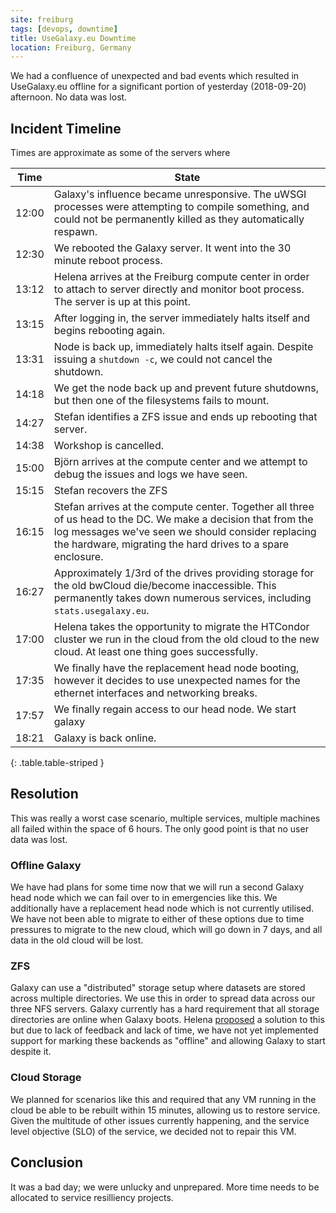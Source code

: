 ```yaml
---
site: freiburg
tags: [devops, downtime]
title: UseGalaxy.eu Downtime
location: Freiburg, Germany
---
```


We had a confluence of unexpected and bad events which resulted in UseGalaxy.eu
offline for a significant portion of yesterday (2018-09-20) afternoon. No data
was lost.

## Incident Timeline

Times are approximate as some of the servers where

Time  | State
----- | ---
12:00 | Galaxy's influence became unresponsive. The uWSGI processes were attempting to compile something, and could not be permanently killed as they automatically respawn.
12:30 | We rebooted the Galaxy server. It went into the 30 minute reboot process.
13:12 | Helena arrives at the Freiburg compute center in order to attach to server directly and monitor boot process. The server is up at this point.
13:15 | After logging in, the server immediately halts itself and begins rebooting again.
13:31 | Node is back up, immediately halts itself again. Despite issuing a `shutdown -c`, we could not cancel the shutdown.
14:18 | We get the node back up and prevent future shutdowns, but then one of the filesystems fails to mount.
14:27 | Stefan identifies a ZFS issue and ends up rebooting that server.
14:38 | Workshop is cancelled.
15:00 | Björn arrives at the compute center and we attempt to debug the issues and logs we have seen.
15:15 | Stefan recovers the ZFS
16:15 | Stefan arrives at the compute center. Together all three of us head to the DC. We make a decision that from the log messages we've seen we should consider replacing the hardware, migrating the hard drives to a spare enclosure.
16:27 | Approximately 1/3rd of the drives providing storage for the old bwCloud die/become inaccessible. This permanently takes down numerous services, including `stats.usegalaxy.eu`.
17:00 | Helena takes the opportunity to migrate the HTCondor cluster we run in the cloud from the old cloud to the new cloud. At least one thing goes successfully.
17:35 | We finally have the replacement head node booting, however it decides to use unexpected names for the ethernet interfaces and networking breaks.
17:57 | We finally regain access to our head node. We start galaxy
18:21 | Galaxy is back online.
{: .table.table-striped }

## Resolution

This was really a worst case scenario, multiple services, multiple machines all failed within the space of 6 hours. The only good point is that no user data was lost.


### Offline Galaxy

We have had plans for some time now that we will run a second Galaxy head node
which we can fail over to in emergencies like this. We additionally have a
replacement head node which is not currently utilised. We have not been able to
migrate to either of these options due to time pressures to migrate to the new
cloud, which will go down in 7 days, and all data in the old cloud will be
lost.

### ZFS

Galaxy can use a "distributed" storage setup where datasets are stored across
multiple directories. We use this in order to spread data across our three NFS
servers. Galaxy currently has a hard requirement that all storage directories
are online when Galaxy boots. Helena
[proposed](https://github.com/galaxyproject/galaxy/issues/4974) a solution to
this but due to lack of feedback and lack of time, we have not yet implemented
support for marking these backends as "offline" and allowing Galaxy to start
despite it.

### Cloud Storage

We planned for scenarios like this and required that any VM running in the
cloud be able to be rebuilt within 15 minutes, allowing us to restore service.
Given the multitude of other issues currently happening, and the service level
objective (SLO) of the service, we decided not to repair this VM.

## Conclusion

It was a bad day; we were unlucky and unprepared. More time needs to be allocated to service resilliency projects.
